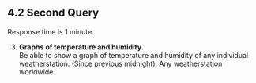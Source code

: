 ## 4.2 Second Query

Response time is 1 minute.

3. __Graphs of temperature and humidity.__  
Be able to show a graph of temperature and humidity of any individual weatherstation. (Since previous midnight). Any weatherstation worldwide.
